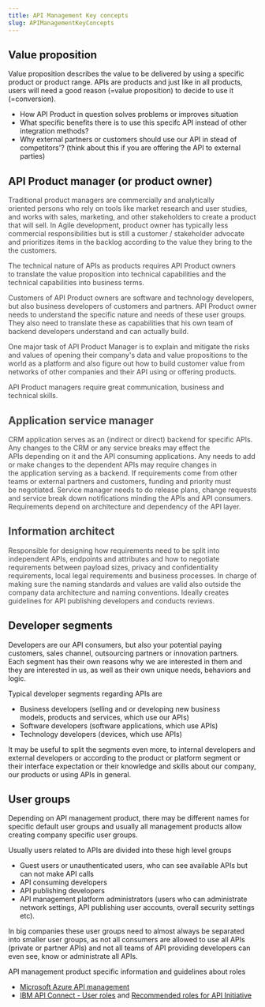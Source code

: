 ```yaml
---
title: API Management Key concepts
slug: APIManagementKeyConcepts
---
```


## Value proposition

Value proposition describes the value to be delivered by using a specific product or product range. APIs are products and just like in all products, users will need a good reason (=value proposition) to decide to use it (=conversion).

<div>

*   How API Product in question solves problems or improves situation
*   What specific benefits there is to use this specifc API instead of other integration methods?
*   Why external partners or customers should use our API in stead of competitors'? (think about this if you are offering the API to external parties)

## API Product manager (or product owner)

<span style="color: rgb(68,68,68);text-decoration: none;">Traditional product managers are commercially and analytically oriented persons who rely on tools like market research and user studies, and works with sales, marketing, and other stakeholders to create a product that will sell. In Agile development, product owner has typically less commercial responsibilities but is still a customer / stakeholder advocate and prioritizes items in the backlog according to the value they bring to the the customers.</span>

<span style="color: rgb(68,68,68);text-decoration: none;">The technical nature of APIs as products requires API Product owners to translate the value proposition into technical capabilities and the technical capabilities into business terms.</span>

<span style="color: rgb(68,68,68);text-decoration: none;">Customers of API Product owners are software and technology developers, but also business developers of customers and partners. API Product owner needs to understand the specific nature and needs of these user groups. They also need to translate these as capabilities that his own team of backend developers understand and can actually build.</span>

<span style="color: rgb(68,68,68);text-decoration: none;">One major task of API Product Manager is to explain and mitigate the risks and values of opening their company's data and value propositions to the world as a platform and also figure out how to build customer value from networks of other companies and their API using or offering products.</span>

<span style="color: rgb(68,68,68);text-decoration: none;">API Product managers require great communication, business and technical skills.</span>

## <span style="color: rgb(68,68,68);text-decoration: none;">Application service manager</span>

<span style="color: rgb(68,68,68);text-decoration: none;">CRM application serves as an (indirect or direct) backend for specific APIs. Any changes to the CRM or any service breaks may effect the APIs depending on it and the API consuming applications. Any needs to add or make changes to the dependent APIs may require changes in the application serving as a backend. If requirements come from other teams or external partners and customers, funding and priority must be negotiated. Service manager needs to do release plans, change requests and service break down notifications minding the APIs and API consumers. Requirements depend on architecture and dependency of the API layer.</span>

## <span style="color: rgb(68,68,68);text-decoration: none;">Information architect</span>

<span style="color: rgb(68,68,68);text-decoration: none;">Responsible for designing how requirements need to be split into independent APIs, endpoints and attributes and how to negotiate requirements between payload sizes, privacy and confidentiality requirements, local legal requirements and business processes. In charge of making sure the naming standards and values are valid also outside the company data architecture and naming conventions. Ideally creates guidelines for API publishing developers and conducts reviews.</span>

## Developer segments

Developers are our API consumers, but also your potential paying customers, sales channel, outsourcing partners or innovation partners. Each segment has their own reasons why we are interested in them and they are interested in us, as well as their own unique needs, behaviors and logic.

Typical developer segments regarding APIs are

*   Business developers (selling and or developing new business models, products and services, which use our APIs)
*   Software developers (software applications, which use APIs)
*   Technology developers (devices, which use APIs)

It may be useful to split the segments even more, to internal developers and external developers or according to the product or platform segment or their interface expectation or their knowledge and skills about our company, our products or using APIs in general.

## User groups

Depending on API management product, there may be different names for specific default user groups and usually all management products allow creating company specific user groups.

Usually users related to APIs are divided into these high level groups

*   Guest users or unauthenticated users, who can see available APIs but can not make API calls
*   API consuming developers
*   API publishing developers
*   API management platform administrators (users who can administrate network settings, API publishing user accounts, overall security settings etc).

In big companies these user groups need to almost always be separated into smaller user groups, as not all consumers are allowed to use all APIs (private or partner APIs) and not all teams of API providing developers can even see, know or administrate all APIs.

API management product specific information and guidelines about roles

*   [<u>Microsoft Azure API management</u>](https://docs.microsoft.com/en-us/azure/api-management/api-management-howto-create-groups)
*   <u>[IBM API Connect - User roles](https://www.ibm.com/support/knowledgecenter/en/SSMNED_5.0.0/com.ibm.apic.overview.doc/overview_apimgmt_users.html)</u> and [Recommended roles for API Initiative](https://developer.ibm.com/apiconnect/2017/05/19/recommended-roles-api-initiative/)

</div>
